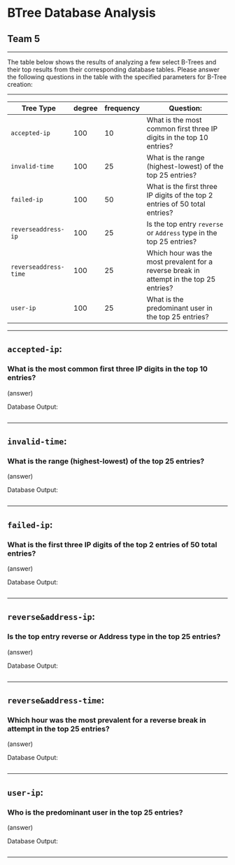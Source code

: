 # BTree Database Analysis
## Team 5
<hr/>

The table below shows the results of analyzing a few select B-Trees and their top results from
their corresponding database tables.  Please answer the following questions in the table with
the specified parameters for B-Tree creation:

<hr/>

| Tree Type             | degree |  frequency | Question:                                                                                           |
|-----------------------|--------|-----------|-----------------------------------------------------------------------------------------------------|
| `accepted-ip`         | 100    |  10        | What is the most common first three IP digits in the top 10 entries?                                |
| `invalid-time`        | 100    |  25        | What is the range (highest-lowest) of the top 25 entries?                                           |
| `failed-ip`           | 100    |  50        | What is the first three IP digits of the top 2 entries of 50 total entries?                         |
| `reverseaddress-ip`   | 100    |  25        | Is the top entry `reverse` or `Address` type in the top 25 entries?                                 |
| `reverseaddress-time` | 100    |  25        | Which hour was the most prevalent for a reverse break in attempt in the top 25 entries?             |
| `user-ip`             | 100    |  25        | What is the predominant user in the top 25 entries?                                                 |

<hr/>

## `accepted-ip`:  

### What is the most common first three IP digits in the top 10 entries?

(answer)

Database Output:
```bash

```
<hr/>

## `invalid-time`:

### What is the range (highest-lowest) of the top 25 entries?

(answer)

Database Output:
```bash

```
<hr/>

## `failed-ip`:

### What is the first three IP digits of the top 2 entries of 50 total entries?

(answer)

Database Output:
```bash

```
<hr/>

## `reverse&address-ip`:

### Is the top entry reverse or Address type in the top 25 entries?

(answer)

Database Output:
```bash

```
<hr/>

## `reverse&address-time`:  

### Which hour was the most prevalent for a reverse break in attempt in the top 25 entries?

(answer)

Database Output:
```bash

```
<hr/>

## `user-ip`: 

### Who is the predominant user in the top 25 entries?

(answer)

Database Output:
```bash

```
<hr/>


